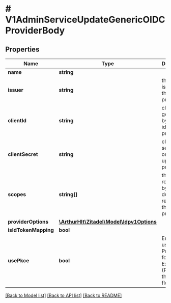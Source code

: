 # # V1AdminServiceUpdateGenericOIDCProviderBody

## Properties

Name | Type | Description | Notes
------------ | ------------- | ------------- | -------------
**name** | **string** |  | [optional]
**issuer** | **string** | the OIDC issuer of the identity provider | [optional]
**clientId** | **string** | client id generated by the identity provider | [optional]
**clientSecret** | **string** | client secret will only be updated if provided | [optional]
**scopes** | **string[]** | the scopes requested by ZITADEL during the request on the identity provider | [optional]
**providerOptions** | [**\ArthurHlt\Zitadel\Model\Idpv1Options**](Idpv1Options.md) |  | [optional]
**isIdTokenMapping** | **bool** |  | [optional]
**usePkce** | **bool** | Enable the use of Proof Key for Code Exchange (PKCE) for the OIDC flow. | [optional]

[[Back to Model list]](../../README.md#models) [[Back to API list]](../../README.md#endpoints) [[Back to README]](../../README.md)
